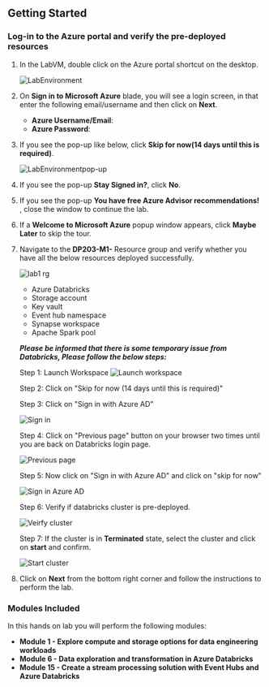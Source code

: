 ## **Getting Started**

### Log-in to the Azure portal and verify the pre-deployed resources

1. In the LabVM, double click on the Azure portal shortcut on the desktop.

     ![LabEnvironment](media/azure_portal1.png) 
     
1. On **Sign in to Microsoft Azure** blade, you will see a login screen, in that enter the following email/username and then click on **Next**.  
   * **Azure Username/Email**:  <inject key="AzureAdUserEmail"></inject>
   * **Azure Password**:  <inject key="AzureAdUserPassword"></inject>
  
1. If you see the pop-up like below, click **Skip for now(14 days until this is required)**.

   ![LabEnvironmentpop-up](media/azureportal02.png)

1. If you see the pop-up  **Stay Signed in?**, click **No**.

1. If you see the pop-up **You have free Azure Advisor recommendations!** , close the window to continue the lab. 

1. If a **Welcome to Microsoft Azure** popup window appears, click **Maybe Later** to skip the tour.

1. Navigate to the **DP203-M1-<inject key="Unique suffix" enableCopy="false"/>** Resource group and verify whether you have all the below resources deployed successfully.
  
    ![lab1 rg](media/lab1rg.png "lab1 resource group") 

   - Azure Databricks 
   - Storage account
   - Key vault
   - Event hub namespace
   - Synapse workspace
   - Apache Spark pool

   ***Please be informed that there is some temporary issue from Databricks, Please follow the below steps:***

   Step 1: Launch Workspace
   ![](media/databricks-01.png "Launch workspace") 
     
   Step 2: Click on "Skip for now (14 days until this is required)"

   Step 3: Click on "Sign in with Azure AD"

   ![](media/databricks-02.png "Sign in") 
     
   Step 4: Click on "Previous page" button on your browser two times until you are back on Databricks login page.

   ![](media/databricks-03.png "Previous page") 
     
   Step 5: Now click on "Sign in with Azure AD" and click on "skip for now"

   ![](media/databricks-04.png "Sign in Azure AD")
   
   Step 6: Verify if databricks cluster is pre-deployed.
   
   ![](media/clusterverify.png "Veirfy cluster")
   
   Step 7: If the cluster is in **Terminated** state, select the cluster and click on **start** and confirm.
   
   ![](media/startcluster.png "Start cluster")

1. Click on **Next** from the bottom right corner and follow the instructions to perform the lab.

### Modules Included

   In this hands on lab you will perform the following modules:

 - **Module 1 - Explore compute and storage options for data engineering workloads** 
 - **Module 6 - Data exploration and transformation in Azure Databricks**
 - **Module 15 - Create a stream processing solution with Event Hubs and Azure Databricks**
